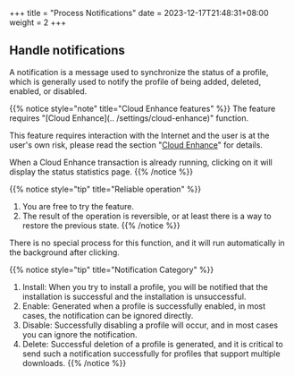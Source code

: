 +++
title = "Process Notifications"
date =  2023-12-17T21:48:31+08:00
weight = 2
+++

## Handle notifications

A notification is a message used to synchronize the status of a profile, which is generally used to notify the profile of being added, deleted, enabled, or disabled.

{{% notice style="note" title="Cloud Enhance features" %}}
The feature requires "[Cloud Enhance](.. /settings/cloud-enhance)" function.

This feature requires interaction with the Internet and the user is at the user's own risk, please read the section "[Cloud Enhance](./settings/cloud-enhance)" for details.

When a Cloud Enhance transaction is already running, clicking on it will display the status statistics page.
{{% /notice %}}

{{% notice style="tip" title="Reliable operation" %}}
1. You are free to try the feature.
2. The result of the operation is reversible, or at least there is a way to restore the previous state.
{{% /notice %}}

There is no special process for this function, and it will run automatically in the background after clicking.

{{% notice style="tip" title="Notification Category" %}}
1. Install: When you try to install a profile, you will be notified that the installation is successful and the installation is unsuccessful.
2. Enable: Generated when a profile is successfully enabled, in most cases, the notification can be ignored directly.
3. Disable: Successfully disabling a profile will occur, and in most cases you can ignore the notification.
4. Delete: Successful deletion of a profile is generated, and it is critical to send such a notification successfully for profiles that support multiple downloads.
{{% /notice %}}
